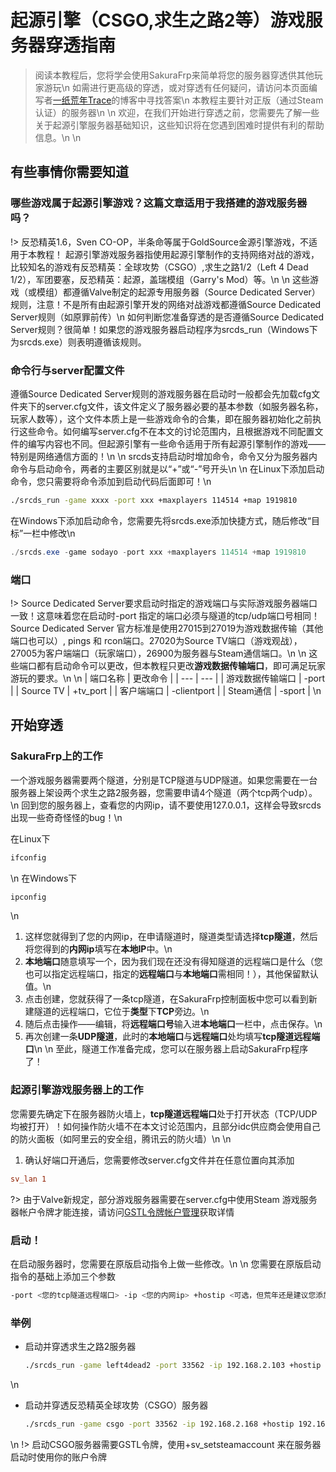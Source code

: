 # 起源引擎（CSGO,求生之路2等）游戏服务器穿透指南
> 阅读本教程后，您将学会使用SakuraFrp来简单将您的服务器穿透供其他玩家游玩\n
> 如需进行更高级的穿透，或对穿透有任何疑问，请访问本页面编写者[一纸荒年Trace](https://wtrace3zh.com)的博客中寻找答案\n
> 本教程主要针对正版（通过Steam认证）的服务器\n
\n
欢迎，在我们开始进行穿透之前，您需要先了解一些关于起源引擎服务器基础知识，这些知识将在您遇到困难时提供有利的帮助信息。\n
\n
## 有些事情你需要知道
### 哪些游戏属于起源引擎游戏？这篇文章适用于我搭建的游戏服务器吗？
!> 反恐精英1.6，Sven CO-OP，半条命等属于GoldSource金源引擎游戏，不适用于本教程！
起源引擎游戏服务器指使用起源引擎制作的支持网络对战的游戏，比较知名的游戏有反恐精英：全球攻势（CSGO）,求生之路1/2（Left 4 Dead 1/2），军团要塞，反恐精英：起源，盖瑞模组（Garry's Mod）等。\n
\n
这些游戏（或模组）都遵循Valve制定的起源专用服务器（Source Dedicated Server）规则，注意！不是所有由起源引擎开发的网络对战游戏都遵循Source Dedicated Server规则（如原罪前传）\n
如何判断您准备穿透的是否遵循Source Dedicated Server规则？很简单！如果您的游戏服务器启动程序为srcds_run（Windows下为srcds.exe）则表明遵循该规则。
### 命令行与server配置文件
遵循Source Dedicated Server规则的游戏服务器在启动时一般都会先加载cfg文件夹下的server.cfg文件，该文件定义了服务器必要的基本参数（如服务器名称，玩家人数等），这个文件本质上是一些游戏命令的合集，即在服务器初始化之前执行这些命令。如何编写server.cfg不在本文的讨论范围内，且根据游戏不同配置文件的编写内容也不同。但起源引擎有一些命令适用于所有起源引擎制作的游戏——特别是网络通信方面的！\n
\n
srcds支持启动时增加命令，命令又分为服务器内命令与启动命令，两者的主要区别就是以“+”或“-”号开头\n
\n
在Linux下添加启动命令，您只需要将命令添加到启动代码后面即可！\n

```bash
./srcds_run -game xxxx -port xxx +maxplayers 114514 +map 1919810
```
在Windows下添加启动命令，您需要先将srcds.exe添加快捷方式，随后修改“目标”一栏中修改\n
```powershell
./srcds.exe -game sodayo -port xxx +maxplayers 114514 +map 1919810
```
### 端口
!> Source Dedicated Server要求启动时指定的游戏端口与实际游戏服务器端口一致！这意味着您在启动时-port 指定的端口必须与隧道的tcp/udp端口号相同！
Source Dedicated Server 官方标准是使用27015到27019为游戏数据传输（其他端口也可以）, pings 和 rcon端口。27020为Source TV端口（游戏观战），27005为客户端端口（玩家端口），26900为服务器与Steam通信端口。\n
\n
这些端口都有启动命令可以更改，但本教程只更改**游戏数据传输端口**，即可满足玩家游玩的要求。\n
\n
| 端口名称 | 更改命令 |
| --- | --- |
| 游戏数据传输端口 | -port |
| Source TV | +tv_port |
| 客户端端口 | -clientport |
| Steam通信 | -sport |
\n
## 开始穿透

### SakuraFrp上的工作
一个游戏服务器需要两个隧道，分别是TCP隧道与UDP隧道。如果您需要在一台服务器上架设两个求生之路2服务器，您需要申请4个隧道（两个tcp两个udp）。\n
回到您的服务器上，查看您的内网ip，请不要使用127.0.0.1，这样会导致srcds出现一些奇奇怪怪的bug！\n

在Linux下
```bash
ifconfig
```
\n
在Windows下
```powershell
ipconfig
```
\n
1. 这样您就得到了您的内网ip，在申请隧道时，隧道类型请选择**tcp隧道**，然后将您得到的**内网ip**填写在**本地IP**中。\n
2. **本地端口**随意填写一个，因为我们现在还没有得知隧道的远程端口是什么（您也可以指定远程端口，指定的**远程端口**与**本地端口**需相同！），其他保留默认值。\n
3. 点击创建，您就获得了一条tcp隧道，在SakuraFrp控制面板中您可以看到新建隧道的远程端口，它位于**类型**下**TCP**旁边。\n
4. 随后点击操作——编辑，将**远程端口号**输入进**本地端口**一栏中，点击保存。\n
5. 再次创建一条**UDP隧道**，此时的**本地端口**与**远程端口**处均填写**tcp隧道远程端口**\n
\n
至此，隧道工作准备完成，您可以在服务器上启动SakuraFrp程序了！
### 起源引擎游戏服务器上的工作
您需要先确定下在服务器防火墙上，**tcp隧道远程端口**处于打开状态（TCP/UDP均被打开）！如何操作防火墙不在本文讨论范围内，且部分idc供应商会使用自己的防火面板（如阿里云的安全组，腾讯云的防火墙）\n
\n
1. 确认好端口开通后，您需要修改server.cfg文件并在任意位置向其添加
```ini
sv_lan 1
```

?> 由于Valve新规定，部分游戏服务器需要在server.cfg中使用Steam 游戏服务器帐户令牌才能连接，请访问[GSTL令牌帐户管理](https://steamcommunity.com/dev/managegameservers)获取详情

### 启动！
在启动服务器时，您需要在原版启动指令上做一些修改。\n
\n
您需要在原版启动指令的基础上添加三个参数
```bash
-port <您的tcp隧道远程端口> -ip <您的内网ip> +hostip <可选，但荒年还是建议您添加：您的内网ip> +sv_setsteamaccount <可选，声明令牌>
```

### 举例
- 启动并穿透求生之路2服务器
  ```bash
  ./srcds_run -game left4dead2 -port 33562 -ip 192.168.2.103 +hostip 192.168.2.103 +map c1m1_hotel
  ```
\n
- 启动并穿透反恐精英全球攻势（CSGO）服务器
  ```bash
  ./srcds_run -game csgo -port 33562 -ip 192.168.2.168 +hostip 192.168.2.168 +map de_dust2 +maxplayers 10 +sv_setsteamaccount 1145141919810sodayo 
  ```
\n
!> 启动CSGO服务器需要GSTL令牌，使用+sv_setsteamaccount 来在服务器启动时使用你的账户令牌


